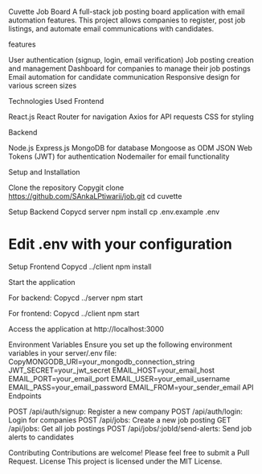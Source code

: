 Cuvette Job Board
A full-stack job posting board application with email automation features. This project allows companies to register, post job listings, and automate email communications with candidates.

features

User authentication (signup, login, email verification)
Job posting creation and management
Dashboard for companies to manage their job postings
Email automation for candidate communication
Responsive design for various screen sizes

Technologies Used
Frontend

React.js
React Router for navigation
Axios for API requests
CSS for styling

Backend

Node.js
Express.js
MongoDB for database
Mongoose as ODM
JSON Web Tokens (JWT) for authentication
Nodemailer for email functionality

Setup and Installation

Clone the repository
Copygit clone https://github.com/SAnkaLPtiwarii/job.git
cd cuvette

Setup Backend
Copycd server
npm install
cp .env.example .env
# Edit .env with your configuration

Setup Frontend
Copycd ../client
npm install

Start the application

For backend:
Copycd ../server
npm start

For frontend:
Copycd ../client
npm start



Access the application at http://localhost:3000

Environment Variables
Ensure you set up the following environment variables in your server/.env file:
CopyMONGODB_URI=your_mongodb_connection_string
JWT_SECRET=your_jwt_secret
EMAIL_HOST=your_email_host
EMAIL_PORT=your_email_port
EMAIL_USER=your_email_username
EMAIL_PASS=your_email_password
EMAIL_FROM=your_sender_email
API Endpoints

POST /api/auth/signup: Register a new company
POST /api/auth/login: Login for companies
POST /api/jobs: Create a new job posting
GET /api/jobs: Get all job postings
POST /api/jobs/:jobId/send-alerts: Send job alerts to candidates

Contributing
Contributions are welcome! Please feel free to submit a Pull Request.
License
This project is licensed under the MIT License.
